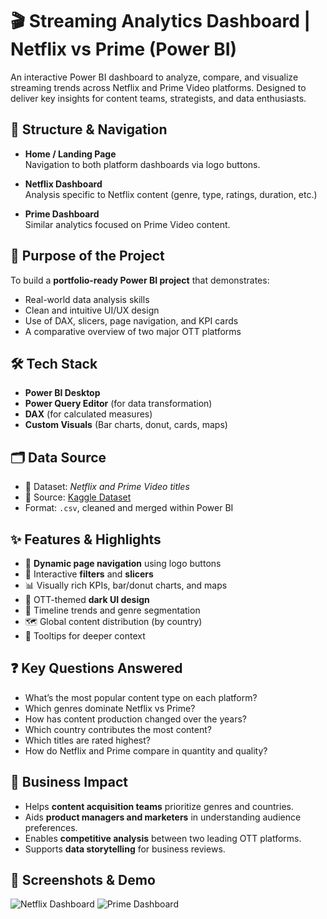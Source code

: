 # 🎬 Streaming Analytics Dashboard | Netflix vs Prime (Power BI)

An interactive Power BI dashboard to analyze, compare, and visualize streaming trends across Netflix and Prime Video platforms. Designed to deliver key insights for content teams, strategists, and data enthusiasts.

## 🧭 Structure & Navigation

- **Home / Landing Page**  
  Navigation to both platform dashboards via logo buttons.

- **Netflix Dashboard**  
  Analysis specific to Netflix content (genre, type, ratings, duration, etc.)

- **Prime Dashboard**  
  Similar analytics focused on Prime Video content.


## 🎯 Purpose of the Project

To build a **portfolio-ready Power BI project** that demonstrates:

- Real-world data analysis skills
- Clean and intuitive UI/UX design
- Use of DAX, slicers, page navigation, and KPI cards
- A comparative overview of two major OTT platforms

## 🛠️ Tech Stack

- **Power BI Desktop**
- **Power Query Editor** (for data transformation)
- **DAX** (for calculated measures)
- **Custom Visuals** (Bar charts, donut, cards, maps)

## 🗂️ Data Source

- 📁 Dataset: *Netflix and Prime Video titles*  
- 📌 Source: [Kaggle Dataset](https://www.kaggle.com/datasets)  
- Format: `.csv`, cleaned and merged within Power BI

## ✨ Features & Highlights

- 🔁 **Dynamic page navigation** using logo buttons  
- 🧭 Interactive **filters** and **slicers**
- 📊 Visually rich KPIs, bar/donut charts, and maps
- 🎨 OTT-themed **dark UI design**
- 📅 Timeline trends and genre segmentation
- 🗺️ Global content distribution (by country)
- 🧠 Tooltips for deeper context

## ❓ Key Questions Answered

- What’s the most popular content type on each platform?
- Which genres dominate Netflix vs Prime?
- How has content production changed over the years?
- Which country contributes the most content?
- Which titles are rated highest?
- How do Netflix and Prime compare in quantity and quality?

## 💼 Business Impact

- Helps **content acquisition teams** prioritize genres and countries.
- Aids **product managers and marketers** in understanding audience preferences.
- Enables **competitive analysis** between two leading OTT platforms.
- Supports **data storytelling** for business reviews.

## 📸 Screenshots & Demo

![Netflix Dashboard](images/netflix_.png)
![Prime Dashboard](images/prime_dashboard.png)
